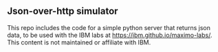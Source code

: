 ## Json-over-http simulator

This repo includes the code for a simple python server that returns json data, to be used with the IBM labs at https://ibm.github.io/maximo-labs/.
This content is not maintained or affiliate with IBM.